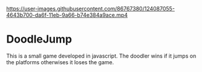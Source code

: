 

https://user-images.githubusercontent.com/86767380/124087055-4643b700-da6f-11eb-9a66-b74e384a9ace.mp4

# DoodleJump
This is a small game developed in javascript.
The doodler wins if it jumps on the platforms otherwises it loses the game.
